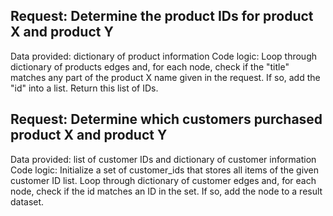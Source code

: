 ## Request: Determine the product IDs for product X and product Y
Data provided: dictionary of product information
Code logic: 
Loop through dictionary of products edges and, for each node, check if the "title" matches any part of the product X name given in the request. If so, add the "id" into a list. Return this list of IDs.

## Request: Determine which customers purchased product X and product Y
Data provided: list of customer IDs and dictionary of customer information
Code logic: 
Initialize a set of customer_ids that stores all items of the given customer ID list. Loop through dictionary of customer edges and, for each node, check if the id matches an ID in the set. If so, add the node to a result dataset. 
